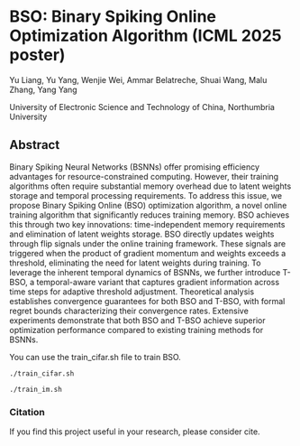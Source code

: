 # BSO: Binary Spiking Online Optimization Algorithm (ICML 2025 poster)

Yu Liang, Yu Yang, Wenjie Wei, Ammar Belatreche, Shuai Wang, Malu Zhang, Yang Yang

University of Electronic Science and Technology of China, Northumbria University

## Abstract

Binary Spiking Neural Networks (BSNNs) offer promising efficiency advantages for resource-constrained computing. However, their training algorithms often require substantial memory overhead due to latent weights storage and temporal processing requirements. To address this issue, we propose Binary Spiking Online (BSO) optimization algorithm, a novel online training algorithm that significantly reduces training memory. BSO achieves this through two key innovations: time-independent memory requirements and elimination of latent weights storage. BSO directly updates weights through flip signals under the online training framework. These signals are triggered when the product of gradient momentum and weights exceeds a threshold, eliminating the need for latent weights during training. To leverage the inherent temporal dynamics of BSNNs, we further introduce T-BSO, a temporal-aware variant that captures gradient information across time steps for adaptive threshold adjustment. Theoretical analysis establishes convergence guarantees for both BSO and T-BSO, with formal regret bounds characterizing their convergence rates. 
Extensive experiments demonstrate that both BSO and T-BSO achieve superior optimization performance compared to existing training methods for BSNNs.

You can use the train_cifar.sh file to train BSO.

```
./train_cifar.sh
```

```
./train_im.sh
```

### Citation
If you find this project useful in your research, please consider cite.